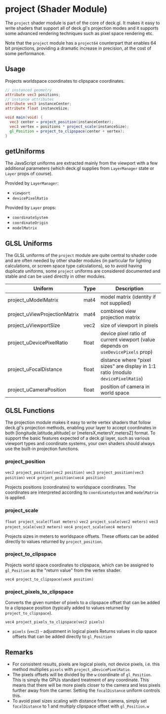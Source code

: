 # project (Shader Module)

The `project` shader module is part of the core of deck.gl. It makes it easy to write shaders that support all of deck.gl's projection modes and it supports some advanced rendering techniques such as pixel space rendering etc.

Note that the `project` module has a `project64` counterpart that enables 64 bit projections, providing a dramatic increase in precision, at the cost of some performance.


## Usage

Projects worldspace coordinates to clipspace coordinates.

```glsl
// instanced geometry
attribute vec3 positions;
// instance attributes
attribute vec3 instanceCenter;
attribute float instanceSize;

void main(void) {
  vec3 center = project_position(instanceCenter);
  vec3 vertex = positions * project_scale(instanceSize);
  gl_Position = project_to_clipspace(center + vertex);
}
```

## getUniforms

The JavaScript uniforms are extracted mainly from the viewport with a few additional parameters (which deck.gl supplies from `LayerManager` state or `Layer` props of course).

Provided by `LayerManager`:
* `viewport`
* `devicePixelRatio`

Provided by `Layer` props:
* `coordinateSystem`
* `coordinateOrigin`
* `modelMatrix`


## GLSL Uniforms

The GLSL uniforms of the `project` module are quite central to shader code and are often needed by other shader modules (in particular for lighting calculations, or screen space type calculations), so to avoid having duplicate uniforms, some `project` uniforms are considered documented and stable and can be used directly in other modules.

| Uniform | Type | Description |
| --- | --- | --- |
| project_uModelMatrix | mat4 | model matrix (identity if not supplied) |
| project_uViewProjectionMatrix | mat4 | combined view projection matrix |
| project_uViewportSize | vec2 | size of viewport in pixels |
| project_uDevicePixelRatio | float | device pixel ratio of current viewport (value depends on `useDevicePixels` prop) |
| project_uFocalDistance | float | distance where "pixel sizes" are display in 1:1 ratio (modulo `devicePixelRatio`) |
| project_uCameraPosition | float | position of camera in world space |


## GLSL Functions

The projection module makes it easy to write vertex shaders that follow deck.gl's projection methods, enabling your layer to accept coordinates in both [longitude,latitude,altitude] or [metersX,metersY,metersZ] format. To support the basic features expected of a deck.gl layer, such as various viewport types and coordinate systems, your own shaders should always use the built-in projection functions.

### project_position

`vec2 project_position(vec2 position)`
`vec3 project_position(vec3 position)`
`vec4 project_position(vec4 position)`

Projects positions (coordinates) to worldspace coordinates. The coordinates are interpreted according to `coordinateSystem` and `modelMatrix` is applied.


### project_scale

`float project_scale(float meters)`
`vec2 project_scale(vec2 meters)`
`vec3 project_scale(vec3 meters)`
`vec4 project_scale(vec4 meters)`

Projects sizes in meters to worldspace offsets. These offsets can be added directly to values returned by `project_position`.


### project_to_clipspace

Projects world space coordinates to clipspace, which can be assigned to `gl_Position` as the "return value" from the vertex shader.

`vec4 project_to_clipspace(vec4 position)`


### project_pixels_to_clipspace

Converts the given number of pixels to a clipspace offset that can be added to a clipspace position (typically added to values returned by `project_to_clipspace`).

`vec4 project_pixels_to_clipspace(vec2 pixels)`

* `pixels` (`vec2`) - adjustment in logical pixels
Returns values in clip space offsets that can be added directly to `gl_Position`


## Remarks

* For consistent results, pixels are logical pixels, not device pixels, i.e. this method multiplies `pixels` with `project_uDevicePixelRatio`.
* The pixels offsets will be divided by the `w` coordinate of `gl_Position`. This is simply the GPUs standard treatment of any coordinate. This means that there will be more pixels closer to the camera and less pixels further away from the camer. Setting the `focalDistance` uniform controls this.
* To avoid pixel sizes scaling with distance from camera, simply set `focalDistance` to 1 and multiply clipspace offset with `gl_Position.w`
